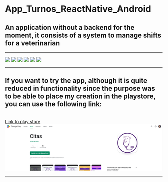 # App_Turnos_ReactNative_Android
## An application without a backend for the moment, it consists of a system to manage shifts for a veterinarian
<hr>
<div>
<img src="https://play-lh.googleusercontent.com/S3VRWaaSCR-ptwNO_58xXtzhUROtpA-gliQ4rX3aJVEQBBLtYvVa1kLwQmHPft6-LT_k=w526-h296-rw">
<img src="https://play-lh.googleusercontent.com/FWNNtXuehJbMZ_EXIX7c9jV-WGwvhOFxW5kWsLb7HtqIvr91niOEQtCLIYK3GghYCw=w526-h296-rw">
<img src="https://play-lh.googleusercontent.com/Z4a6XiJguM0cY5DqTsK5YFW_RvJJor2IqsVE2veQAlDSARm49ILafKDTbuMW_AVSxUxW=w526-h296-rw">
<img src="https://play-lh.googleusercontent.com/HOLPymuraJI2Aa6dVURknC-oTOe6TtnnHk2ukYiOn2H9YgddmUAx-bzrt6ewWQPD6hk=w526-h296-rw">
<img src="https://play-lh.googleusercontent.com/HAdNon1HOHR2AoMCrk8YW-g48TcR0jEZWwjM4MutaAcKWtDld7SMf0XsU2XjFLdxTus=w526-h296-rw">
<img src="https://play-lh.googleusercontent.com/TDaFWcpNiS94yquppc2CGmNIUdT_qp7_X6WIdJndIhytzZk9IG7smEFj_dHy6UBVluc=w526-h296-rw">
</div>

<hr>

## If you want to try the app, although it is quite reduced in functionality since the purpose was to be able to place my creation in the playstore, you can use the following link:
<br>
<a href="https://play.google.com/store/apps/details?id=com.citas.nuevocoso">Link to play store</a>
<img src="./src/images/playstore.png">

<hr>
